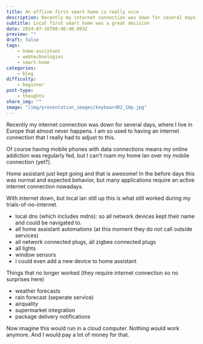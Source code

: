 ```yaml
---
title: An offline first smart home is really nice
description: Recently my internet connection was down for several days, home assistant just kept going, and that is amazing!
subtitle: Local first smart home was a great decision
date: 2024-07-16T08:46:40.893Z
preview: ""
draft: false
tags:
    - home-assistant
    - webtechnologies
    - smart-home
categories:
    - blog
difficulty: 
    - beginner
post-type: 
    - thoughts
share_img: ""
image: "/img/presentation_images/keyboard02_10p.jpg"
---
```


Recently my internet connection was down for several days, where I live in Europe that almost never happens. I am so used to having an internet connection that I really had to adjust to this.

Of course having mobile phones with data connections means my online addiction was regularly fed, but I can't roam my home lan over my mobile connection (yet?).

Home assistant just kept going and that is awesome! In the before days this was normal and expected behavior, but many applications require an active internet connection nowadays. 

With internet down, but local lan still up this is what still worked during my trials-of-no-internet.

- local dns (which includes mdns): so all network devices kept their name and could be navigated to.
- all home assistant automations (at this moment they do not call outside services)
- all network connected plugs, all zigbee connected plugs
- all lights
- window sensors
- I could even add a new device to home assistant

Things that no longer worked (they require internet connection so no surprises here)

- weather forecasts
- rain forecast (seperate service)
- airquality
- supermarket integration
- package delivery notifications

Now imagine this would run in a cloud computer. Nothing would work anymore. And I would pay a lot of money for that.